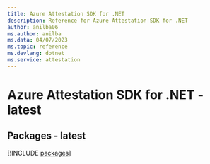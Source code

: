 ```yaml
---
title: Azure Attestation SDK for .NET
description: Reference for Azure Attestation SDK for .NET
author: anilba06
ms.author: anilba
ms.data: 04/07/2023
ms.topic: reference
ms.devlang: dotnet
ms.service: attestation
---
```

# Azure Attestation SDK for .NET - latest
## Packages - latest
[!INCLUDE [packages](attestation-index.md)]